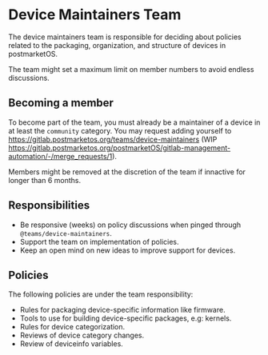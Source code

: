 # Device Maintainers Team

The device maintainers team is responsible for deciding about policies related
to the packaging, organization, and structure of devices in postmarketOS.

The team might set a maximum limit on member numbers to avoid endless
discussions.

## Becoming a member

To become part of the team, you must already be a maintainer of a device in at
least the `community` category. You may request adding yourself to
https://gitlab.postmarketos.org/teams/device-maintainers (WIP
https://gitlab.postmarketos.org/postmarketOS/gitlab-management-automation/-/merge_requests/1).

Members might be removed at the discretion of the team if innactive for longer
than 6 months.

## Responsibilities

* Be responsive (weeks) on policy discussions when pinged through
`@teams/device-maintainers`.
* Support the team on implementation of policies.
* Keep an open mind on new ideas to improve support for devices.

## Policies

The following policies are under the team responsibility:

* Rules for packaging device-specific information like firmware.
* Tools to use for building device-specific packages, e.g: kernels.
* Rules for device categorization.
* Reviews of device category changes.
* Review of deviceinfo variables.
